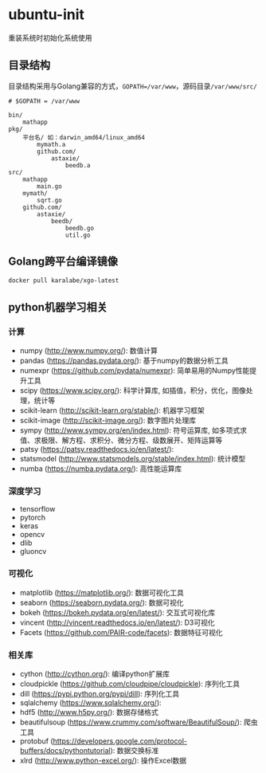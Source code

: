 # ubuntu-init
重装系统时初始化系统使用

## 目录结构

目录结构采用与Golang兼容的方式，`GOPATH=/var/www`，源码目录`/var/www/src/`

```
# $GOPATH = /var/www

bin/
    mathapp
pkg/
    平台名/ 如：darwin_amd64/linux_amd64
        mymath.a
        github.com/
            astaxie/
                beedb.a
src/
    mathapp
        main.go
    mymath/
        sqrt.go
    github.com/
        astaxie/
            beedb/
                beedb.go
                util.go
```

## Golang跨平台编译镜像

```sh
docker pull karalabe/xgo-latest
```

## python机器学习相关

### 计算

* numpy (http://www.numpy.org/): 数值计算
* pandas (https://pandas.pydata.org/): 基于numpy的数据分析工具
* numexpr (https://github.com/pydata/numexpr): 简单易用的Numpy性能提升工具
* scipy (https://www.scipy.org/): 科学计算库, 如插值，积分，优化，图像处理，统计等
* scikit-learn (http://scikit-learn.org/stable/): 机器学习框架
* scikit-image (http://scikit-image.org/): 数字图片处理库
* sympy (http://www.sympy.org/en/index.html): 符号运算库, 如多项式求值、求极限、解方程、求积分、微分方程、级数展开、矩阵运算等
* patsy (https://patsy.readthedocs.io/en/latest/): 
* statsmodel (http://www.statsmodels.org/stable/index.html): 统计模型
* numba (https://numba.pydata.org/): 高性能运算库

### 深度学习

* tensorflow
* pytorch
* keras
* opencv
* dlib
* gluoncv

### 可视化

* matplotlib (https://matplotlib.org/): 数据可视化工具
* seaborn (https://seaborn.pydata.org/): 数据可视化
* bokeh (https://bokeh.pydata.org/en/latest/): 交互式可视化库
* vincent (http://vincent.readthedocs.io/en/latest/): D3可视化
* Facets (https://github.com/PAIR-code/facets): 数据特征可视化

### 相关库

* cython (http://cython.org/): 编译python扩展库
* cloudpickle (https://github.com/cloudpipe/cloudpickle): 序列化工具
* dill (https://pypi.python.org/pypi/dill): 序列化工具
* sqlalchemy (https://www.sqlalchemy.org/): 
* hdf5 (http://www.h5py.org/): 数据存储格式
* beautifulsoup (https://www.crummy.com/software/BeautifulSoup/): 爬虫工具
* protobuf (https://developers.google.com/protocol-buffers/docs/pythontutorial): 数据交换标准
* xlrd (http://www.python-excel.org/): 操作Excel数据

